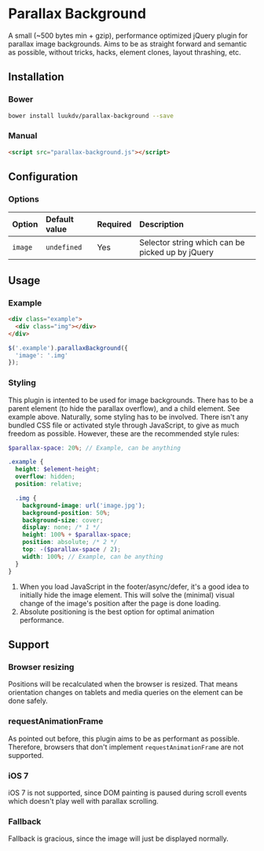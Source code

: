 # Parallax Background

A small (~500 bytes min + gzip), performance optimized jQuery plugin for parallax image backgrounds. Aims to be as straight forward and semantic as possible, without tricks, hacks, element clones, layout thrashing, etc.

## Installation

### Bower

```sh
bower install luukdv/parallax-background --save
```

### Manual

```html
<script src="parallax-background.js"></script>
```

## Configuration

### Options

| Option | Default value | Required | Description |
| :--- | :--- | :--- | :--- |
| `image` | `undefined` | Yes | Selector string which can be picked up by jQuery

## Usage

### Example

```html
<div class="example">
  <div class="img"></div>
</div>
```

```js
$('.example').parallaxBackground({
  'image': '.img'
});
```

### Styling

This plugin is intented to be used for image backgrounds. There has to be a parent element (to hide the parallax overflow), and a child element. See example above. Naturally, some styling has to be involved. There isn't any bundled CSS file or activated style through JavaScript, to give as much freedom as possible. However, these are the recommended style rules:

```scss
$parallax-space: 20%; // Example, can be anything

.example {
  height: $element-height;
  overflow: hidden;
  position: relative;

  .img {
  	background-image: url('image.jpg');
    background-position: 50%;
    background-size: cover;
    display: none; /* 1 */
    height: 100% + $parallax-space;
    position: absolute; /* 2 */
    top: -($parallax-space / 2);
    width: 100%; // Example, can be anything
  }
}
```

1. When you load JavaScript in the footer/async/defer, it's a good idea to initially hide the image element. This will solve the (minimal) visual change of the image's position after the page is done loading.
2. Absolute positioning is the best option for optimal animation performance.

## Support

### Browser resizing

Positions will be recalculated when the browser is resized. That means orientation changes on tablets and media queries on the element can be done safely.

### requestAnimationFrame

As pointed out before, this plugin aims to be as performant as possible. Therefore, browsers that don't implement `requestAnimationFrame` are not supported.

### iOS 7

iOS 7 is not supported, since DOM painting is paused during scroll events which doesn't play well with parallax scrolling.

### Fallback

Fallback is gracious, since the image will just be displayed normally.
